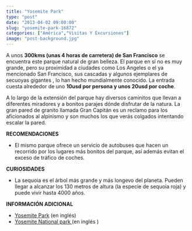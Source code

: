 ```yaml
---
title: "Yosemite Park"
type: "post"
date: "2013-04-02 09:00:00"
slug: "yosemite-park-16872"
categories: ["América","Visitas Y Excursiones"]
image: "post-background.jpg"
---
```


 A unos **300kms (unas 4 horas de carretera) de San Francisco** se encuentra este parque natural de gran belleza. El parque en sí no es muy grande, [](/wp-content/uploads/2013/04/16872-16110.jpg)pero su proximidad a ciudades como Los Angeles o el ya mencionado San Francisco, sus cascadas y algunos ejemplares de secuoyas gigantes , lo han hecho mundialmente conocido. La entrada cuesta alrededor de uno **10usd por persona y unos 20usd por coche**.

 A lo largo de la extensión del parque hay diversos caminitos que llevan a diferentes miradores y a bonitos parajes dónde disfrutar de la natura. La gran pared de granito llamada Gran Capitán es un reclamo para los aficionados al alpinismo y son muchos los que verás colgados intentando escalar la pared.

 **RECOMENDACIONES**

- [](/wp-content/uploads/2013/04/16872-16109.jpg)El mismo parque ofrece un servicio de autobuses que hacen un recorrido por los lugares más bonitos del parque, así además evitan el exceso de tráfico de coches.

 **CURIOSIDADES**

- La sequoia es el árbol más grande y más longevo del planeta. Pueden llegar a alcanzar los 130 metros de altura (la especie de sequoia roja) y puede vivir hasta 4000 años.

 **INFORMACIÓN ADICIONAL**

- [Yosemite Park](http://www.yosemitepark.com/) (en inglés)
- [Yosemite National park ](http://www.yosemite.national-park.com/) (en inglés )